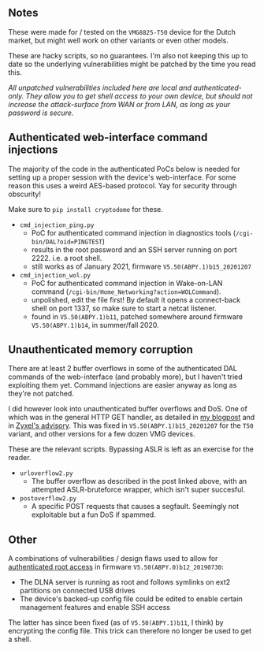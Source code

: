 ## Notes
These were made for / tested on the `VMG8825-T50` device for the Dutch market, but might well work on other variants or even other models.

These are hacky scripts, so no guarantees. I'm also not keeping this up to date so the underlying vulnerabilities might be patched by the time you read this.

*All unpatched vulnerabilities included here are local and authenticated-only. They allow you to get shell access to your own device, but should not increase the attack-surface from WAN or from LAN, as long as your password is secure.*

## Authenticated web-interface command injections 
The majority of the code in the authenticated PoCs below is needed for setting up a proper session with the device's web-interface. For some reason this uses a weird AES-based protocol. Yay for security through obscurity!

Make sure to `pip install cryptodome` for these.

- `cmd_injection_ping.py`
	- PoC for authenticated command injection in diagnostics tools (`/cgi-bin/DAL?oid=PINGTEST`)
	- results in the root password and an SSH server running on port 2222. i.e. a root shell.
	- still works as of January 2021, firmware `V5.50(ABPY.1)b15_20201207` 
- `cmd_injection_wol.py`
	- PoC for authenticated command injection in Wake-on-LAN command (`/cgi-bin/Home_Networking?action=WOLCommand`).
	- unpolished, edit the file first! By default it opens a connect-back shell on port 1337, so make sure to start a netcat listener.
	- found in `V5.50(ABPY.1)b11`, patched somewhere around firmware `V5.50(ABPY.1)b14`, in summer/fall 2020.


## Unauthenticated memory corruption
There are at least 2 buffer overflows in some of the authenticated DAL commands of the web-interface (and probably more), but I haven't tried exploiting them yet. Command injections are easier anyway as long as they're not patched.

I did however look into unauthenticated buffer overflows and DoS. One of which was in the general HTTP GET handler, as detailed in [my blogpost](https://th0mas.nl/2020/11/17/exploiting-a-stack-based-buffer-overflow-in-practice/) and in [Zyxel's advisory](https://www.zyxel.com/support/Zyxel-security-advisory-for-remote-code-execution-and-denial-of-service-vulnerabilities-of-CPE.shtml). This was fixed in `V5.50(ABPY.1)b15_20201207` for the `T50` variant, and other versions for a few dozen VMG devices.

These are the relevant scripts. Bypassing ASLR is left as an exercise for the reader.

- `urloverflow2.py`
	- The buffer overflow as described in the post linked above, with an attempted ASLR-bruteforce wrapper, which isn't super succesful.
- `postoverflow2.py`
	- A specific POST requests that causes a segfault. Seemingly not exploitable but a fun DoS if spammed.


## Other

A combinations of vulnerabilities / design flaws used to allow for [authenticated root access](https://th0mas.nl/2020/03/26/getting-root-on-a-zyxel-vmg8825-t50-router/) in firmware `V5.50(ABPY.0)b12_20190730`:
- The DLNA server is running as root and follows symlinks on ext2 partitions on connected USB drives
- The device's backed-up config file could be edited to enable certain management features and enable SSH access

The latter has since been fixed (as of `V5.50(ABPY.1)b11`, I think) by encrypting the config file. This trick can therefore no longer be used to get a shell.